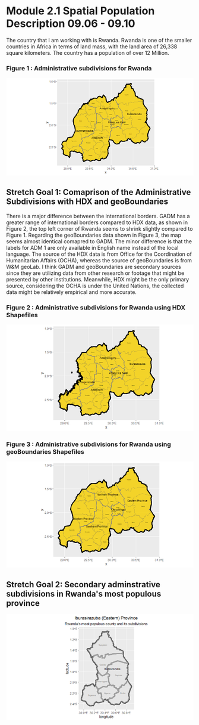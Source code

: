 # Module 2.1 Spatial Population Description 09.06 - 09.10

The country that I am working with is Rwanda. Rwanda is one of the smaller countries in Africa in terms of land mass, with the land area of 26,338 square kilometers. The country has a population of over 12 Million.  

### Figure 1 : Administrative subdivisions for Rwanda 

<img src="./rwanda.png" />

## Stretch Goal 1: Comaprison of the Administrative Subdivisions with HDX and geoBoundaries 
There is a major difference between the international borders. GADM has a greater range of international borders compared to HDX data, as shown in Figure 2, the top left corner of Rwanda seems to shrink slightly compared to Figure 1. Regarding the geoBoundaries data shown in Figure 3, the map seems almost identical comapred to GADM. The minor difference is that the labels for ADM 1 are only available in English name instead of the local language. The source of the HDX data is from Office for the Coordination of Humanitarian Affairs (OCHA), whereas the source of geoBoundaries is from W&M geoLab. I think GADM and geoBoundaries are secondary sources since they are utilizing data from other research or footage that might be presented by other institutions. Meanwhile, HDX might be the only primary source, considering the OCHA is under the United Nations, the collected data might be relatively empirical and more accurate.    

### Figure 2 : Administrative subdivisions for Rwanda using HDX Shapefiles  
<img src="./rwanda_hdx.png" />


### Figure 3 : Administrative subdivisions for Rwanda using geoBoundaries Shapefiles  
<img src="./rwanda_gB.png" />

## Stretch Goal 2: Secondary adminstrative subdivisions in Rwanda's most populous province 
<img src="./rwanda_sg2.png" />
